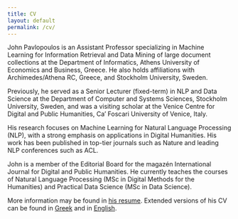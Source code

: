 ```yaml
---
title: CV
layout: default
permalink: /cv/
---
```


John Pavlopoulos is an Assistant Professor specializing in Machine Learning for Information Retrieval and Data Mining of large document collections at the Department of Informatics, Athens University of Economics and Business, Greece. He also holds affiliations with Archimedes/Athena RC, Greece, and Stockholm University, Sweden.

Previously, he served as a Senior Lecturer (fixed-term) in NLP and Data Science at the Department of Computer and Systems Sciences, Stockholm University, Sweden, and was a visiting scholar at the Venice Centre for Digital and Public Humanities, Ca’ Foscari University of Venice, Italy.

His research focuses on Machine Learning for Natural Language Processing (NLP), with a strong emphasis on applications in Digital Humanities. His work has been published in top-tier journals such as Nature and leading NLP conferences such as ACL. 

John is a member of the Editorial Board for the magazén International Journal for Digital and Public Humanities. 
He currently teaches the courses of Natural Language Processing (MSc in Digital Methods for the Humanities) and Practical Data Science (MSc in Data Science).

More information may be found in [his resume](files/CV.pdf).
Extended versions of his CV can be found in [Greek](files/cv_gr.pdf) and in [English](files/cv_en.pdf).